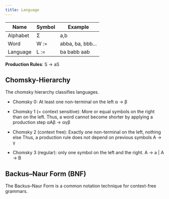 ```yaml
---
title: Language
---
```


| Name | Symbol | Example |
|---|---|---|
| Alphabet | Σ | a,b |
| Word | W :=  | abba, ba, bbb... |
| Language | L := | ba babb aab |

**Production Rules**: S → aS


## Chomsky-Hierarchy
The chomsky hierarchy classifies languages.

* Chomsky 0: At least one non-terminal on the left
	α → β

* Chomsky 1 (= context sensitive):
	More or equal symbols on the right than on the left.
	Thus, a word cannot become shorter by applying a production step
	αAβ → αγβ

* Chomsky 2 (context free): Exactly one non-terminal on the left, nothing else
	Thus, a production rule does not depend on previous symbols
	A → γ

* Chomsky 3 (regular): only one symbol on the left and the right.
	A → a | A → B


## Backus–Naur Form (BNF)
The Backus–Naur Form is a common notation technique for context-free grammars.




